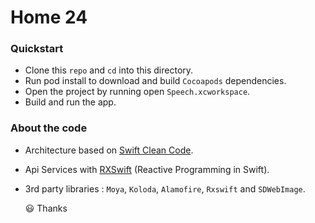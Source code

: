 
# Home 24


### Quickstart

- Clone this `repo` and `cd` into this directory.
- Run pod install to download and build `Cocoapods` dependencies.
- Open the project by running open `Speech.xcworkspace`.
- Build and run the app.

### About the code

 - Architecture based on [Swift Clean Code](https://clean-swift.com).
 - Api Services with [RXSwift](https://github.com/ReactiveX/RxSwift) (Reactive Programming in Swift).
 - 3rd party libraries : `Moya`, `Koloda`, `Alamofire`, `Rxswift` and `SDWebImage`.


	 😃 Thanks
